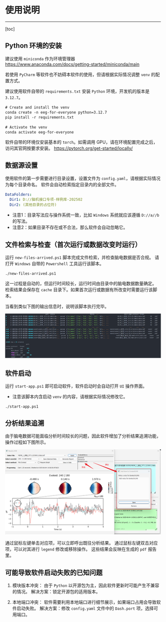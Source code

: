 # 使用说明

---

[toc]

## Python 环境的安装

建议使用 `miniconda` 作为环境管理器
<https://www.anaconda.com/docs/getting-started/miniconda/main>

若使用 `PyCharm` 等软件也不妨碍本软件的使用，但请根据实际情况调整 `venv` 的配置方式。

建议使用软件自带的 `requirements.txt` 安装 `Python` 环境，开发机的版本是 `3.12.7`。

```shell
# Create and install the venv
conda create -n eeg-for-everyone python=3.12.7
pip install -r requirements.txt

# Activate the venv
conda activate eeg-for-everyone
```

软件自带的环境仅安装基本的 `torch`。如需调用 GPU，请在环境配置完成之后，访问其官网按要求安装。
<https://pytorch.org/get-started/locally/>

## 数据源设置

使用软件的第一步需要进行目录设置，设置文件为 `config.yaml`，请根据实际情况为每个目录命名。
软件会自动检索指定目录内的全部文件。

```yaml
DataFolders:
  Dir1: D://脑机接口专项-样例库-202502
  Dir2: (其他目录的占位符)
```

- 注意1：目录写法应与操作系统一致，比如 `Windows` 系统就应该遵循 `D://a//b` 的写法。
- 注意2：如果目录不存在或不合法，那么软件会自动忽略它。

## 文件检索与检查（首次运行或数据改变时运行）

运行 `new-files-arrived.ps1` 脚本完成文件检索，并检查脑电数据是否合规。
请打开 `Windows` 自带的 `Powershell` 工具运行该脚本。

```shell
./new-files-arrived.ps1
```

这一过程是自动的，但运行时间较长，运行时间由目录中的脑电数据数量确定。
检索结果会保存在 `cache` 目录下。如果首次运行或数据有所改变时需要运行该脚本。

当看到类似下图的输出信息时，说明该脚本执行完毕。

![check-files-finish](./asset/img/check-files-finish.png "check-files-finish")

## 软件启动

运行 `start-app.ps1` 即可启动软件，软件启动时会自动打开 `UI` 操作界面。

- 注意该脚本内含启动 `venv` 的内容，请根据实际情况修改它。

```shell
./start-app.ps1
```

## 分析结果追溯

由于脑电数据可能面临分析时间较长的问题，因此软件增加了分析结果追溯功能，操作过程如下图所示。

![result-trace](./asset/img/result-trace.png "result-trace")

通过鼠标左键单击对应项，可以立即呼出既往分析结果。
通过鼠标左键双击对应项，可以对其进行 `legend` 修改或移除操作。
这些结果会反映在生成的 `pdf` 报告里。

## 可能导致软件启动失败的已知问题

1. 模块版本冲突：
   由于 `Python` 以开源包为主，因此软件更新时可能产生不兼容的情况。
   解决方案：锁定开源包的适用版本。

2. 本地端口冲突：
   软件需要利用本地端口进行细节展示，如果端口占用会导致软件启动失败。
   解决方案：修改 `config.yaml` 文件中的 `Dash.port` 项，选择可用端口。
